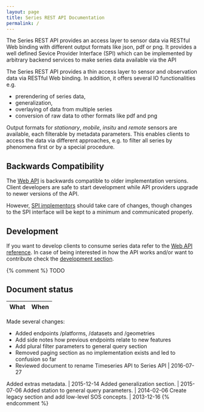 ```yaml
---
layout: page
title: Series REST API Documentation
permalink: /
---
```


The Series REST API provides an access layer to sensor data via RESTful Web binding 
with different output formats like json, pdf or png. It provides a well defined Sevice 
Provider Interface (SPI) which can be implemented by arbitrary backend services to make 
series data available via the API

The Series REST API provides a thin access layer to sensor and observation data via 
RESTful Web binding. In addition, it offers several IO functionalities e.g. 
  * prerendering of series data, 
  * generalization, 
  * overlaying of data from multiple series
  * conversion of raw data to other formats like pdf and png

Output formats for *stationary*, *mobile*, *insitu* and *remote* sensors are available, 
each filterable by metadata parameters. This enables clients to access the data via different 
approaches, e.g. to filter all series by phenomena first or by a special procedure.

## Backwards Compatibility
The [Web API]({{base.url}}/api) is backwards compatible to older implementation versions. Client 
developers are safe to start development while API providers upgrade to newer versions of the API.

However, [SPI implementors]({{base.url}}/development) should take care of changes, though changes 
to the SPI interface will be kept to a minimum and communicated properly.


## Development
If you want to develop clients to consume series data refer to the [Web API reference]({{base.url}}/api).
In case of being interested in how the API works and/or want to contribute check the 
[development section]({{base.url}}/development).

{% comment %}
TODO 
## Document status

What | When
-----|-----
Made several changes:
* Added endpoints /platforms, /datasets and /geometries
* Add side notes how previous endpoints relate to new features
* Add plural filter parameters to general query section
* Removed paging section as no implementation exists and led to confusion so far
* Reviewed document to rename Timeseries API to Series API | 2016-07-27

Added extras metadata. | 2015-12-14
Added generalization section. | 2015-07-06
Added station to general query parameters. | 2014-02-06
Create legacy section and add low-level SOS concepts. | 2013-12-16
{% endcomment %}